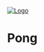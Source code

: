 [![Logo](http://www.pygame.org/thumb/c71fb4fd718a23a79d7113907c862e4f.png)](http://www.pygame.org)
# Pong


